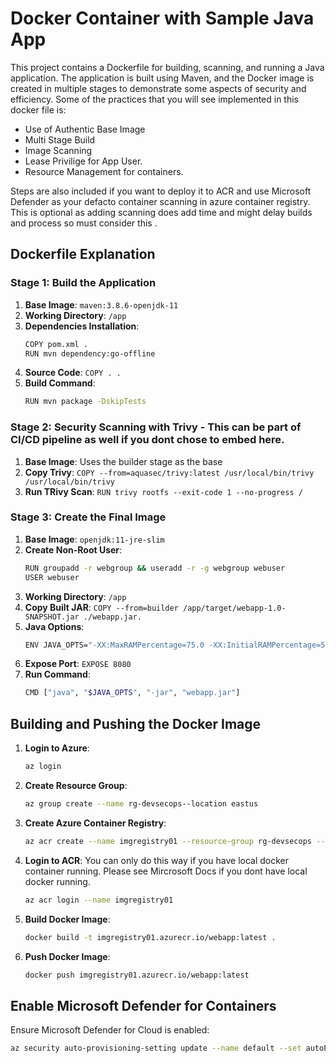 # Docker Container with Sample Java App

This project contains a Dockerfile for building, scanning, and running a Java application. The application is built using Maven, and the Docker image is created in multiple stages to demonstrate some aspects of security and efficiency. Some of the practices that you will see implemented in this docker file is:

- Use of Authentic Base Image
- Multi Stage Build
- Image Scanning
- Lease Privilige for App User.
- Resource Management for containers.

Steps are also included if you want to deploy it to ACR and use Microsoft Defender as your defacto container scanning in azure container registry. This is optional as adding  scanning does add time and might delay builds and process so must consider this .

## Dockerfile Explanation

### Stage 1: Build the Application

1. **Base Image**: `maven:3.8.6-openjdk-11`
2. **Working Directory**: `/app`
3. **Dependencies Installation**:
    ```sh
    COPY pom.xml .
    RUN mvn dependency:go-offline
    ```
4. **Source Code**: `COPY . .`
5. **Build Command**:
    ```sh
    RUN mvn package -DskipTests
    ```

### Stage 2: Security Scanning with Trivy - This can be part of CI/CD pipeline as well if you dont chose to embed here.

1. **Base Image**: Uses the builder stage as the base
2. **Copy Trivy**: `COPY --from=aquasec/trivy:latest /usr/local/bin/trivy /usr/local/bin/trivy`
3. **Run TRivy Scan**: `RUN trivy rootfs --exit-code 1 --no-progress /`

### Stage 3: Create the Final Image

1. **Base Image**: `openjdk:11-jre-slim`
2. **Create Non-Root User**:
    ```sh
    RUN groupadd -r webgroup && useradd -r -g webgroup webuser
    USER webuser
    ```
3. **Working Directory**: `/app`
4. **Copy Built JAR**: `COPY --from=builder /app/target/webapp-1.0-SNAPSHOT.jar ./webapp.jar.`
5. **Java Options**:
    ```sh
    ENV JAVA_OPTS="-XX:MaxRAMPercentage=75.0 -XX:InitialRAMPercentage=50.0 -XX:MinRAMPercentage=25.0"
    ```
6. **Expose Port**: `EXPOSE 8080`
7. **Run Command**:
    ```sh
    CMD ["java", "$JAVA_OPTS", "-jar", "webapp.jar"]
    ```

## Building and Pushing the Docker Image

1. **Login to Azure**:
    ```sh
    az login
    ```

2. **Create Resource Group**:
    ```sh
    az group create --name rg-devsecops--location eastus
    ```

3. **Create Azure Container Registry**:
    ```sh
    az acr create --name imgregistry01 --resource-group rg-devsecops --sku Standard
    ```

4. **Login to ACR**: You can only do this way if you have local docker container running. Please see Mircrosoft Docs if you dont have local docker running.
    ```sh
    az acr login --name imgregistry01
    ```

5. **Build Docker Image**:
    ```sh
    docker build -t imgregistry01.azurecr.io/webapp:latest .
    ```

6. **Push Docker Image**:
    ```sh
    docker push imgregistry01.azurecr.io/webapp:latest
    ```

## Enable Microsoft Defender for Containers

Ensure Microsoft Defender for Cloud is enabled:

```sh
az security auto-provisioning-setting update --name default --set autoProvision=On


